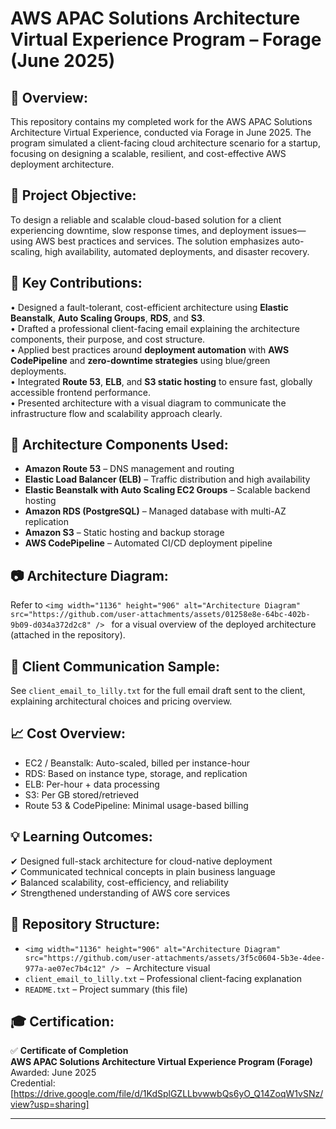AWS APAC Solutions Architecture Virtual Experience Program – Forage (June 2025)
================================================================================

📁 Overview:
-------------
This repository contains my completed work for the AWS APAC Solutions Architecture Virtual Experience, conducted via Forage in June 2025. The program simulated a client-facing cloud architecture scenario for a startup, focusing on designing a scalable, resilient, and cost-effective AWS deployment architecture.

🎯 Project Objective:
---------------------
To design a reliable and scalable cloud-based solution for a client experiencing downtime, slow response times, and deployment issues—using AWS best practices and services. The solution emphasizes auto-scaling, high availability, automated deployments, and disaster recovery.

📌 Key Contributions:
---------------------
• Designed a fault-tolerant, cost-efficient architecture using **Elastic Beanstalk**, **Auto Scaling Groups**, **RDS**, and **S3**.  
• Drafted a professional client-facing email explaining the architecture components, their purpose, and cost structure.  
• Applied best practices around **deployment automation** with **AWS CodePipeline** and **zero-downtime strategies** using blue/green deployments.  
• Integrated **Route 53**, **ELB**, and **S3 static hosting** to ensure fast, globally accessible frontend performance.  
• Presented architecture with a visual diagram to communicate the infrastructure flow and scalability approach clearly.

📌 Architecture Components Used:
--------------------------------
- **Amazon Route 53** – DNS management and routing
- **Elastic Load Balancer (ELB)** – Traffic distribution and high availability
- **Elastic Beanstalk with Auto Scaling EC2 Groups** – Scalable backend hosting
- **Amazon RDS (PostgreSQL)** – Managed database with multi-AZ replication
- **Amazon S3** – Static hosting and backup storage
- **AWS CodePipeline** – Automated CI/CD deployment pipeline

📷 Architecture Diagram:
-------------------------
Refer to `<img width="1136" height="906" alt="Architecture Diagram" src="https://github.com/user-attachments/assets/01258e8e-64bc-402b-9b09-d034a372d2c8" />
` for a visual overview of the deployed architecture (attached in the repository).

📧 Client Communication Sample:
-------------------------------
See `client_email_to_lilly.txt` for the full email draft sent to the client, explaining architectural choices and pricing overview.

📈 Cost Overview:
-----------------
- EC2 / Beanstalk: Auto-scaled, billed per instance-hour  
- RDS: Based on instance type, storage, and replication  
- ELB: Per-hour + data processing  
- S3: Per GB stored/retrieved  
- Route 53 & CodePipeline: Minimal usage-based billing  

💡 Learning Outcomes:
---------------------
✔ Designed full-stack architecture for cloud-native deployment  
✔ Communicated technical concepts in plain business language  
✔ Balanced scalability, cost-efficiency, and reliability  
✔ Strengthened understanding of AWS core services  

📂 Repository Structure:
------------------------
- `<img width="1136" height="906" alt="Architecture Diagram" src="https://github.com/user-attachments/assets/3f5c0604-5b3e-4dee-977a-ae07ec7b4c12" />
` – Architecture visual  
- `client_email_to_lilly.txt` – Professional client-facing explanation  
- `README.txt` – Project summary (this file)

🎓 Certification:
-----------------
✅ **Certificate of Completion**  
**AWS APAC Solutions Architecture Virtual Experience Program (Forage)**  
Awarded: June 2025  
Credential: [https://drive.google.com/file/d/1KdSplGZLLbvwwbQs6yO_Q14ZoqW1vSNz/view?usp=sharing]

---

